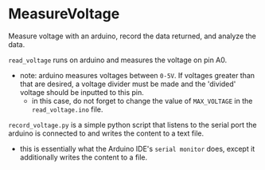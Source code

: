 # MeasureVoltage
Measure voltage with an arduino, record the data returned, and analyze the data.


`read_voltage` runs on arduino and measures the voltage on pin A0.
  - note: arduino measures voltages between `0-5V`. If voltages greater than that are desired, a voltage divider must be made and the 'divided' voltage should be inputted to this pin.
    - in this case, do not forget to change the value of `MAX_VOLTAGE` in the `read_voltage.ino` file.
    
`record_voltage.py` is a simple python script that listens to the serial port the arduino is connected to and writes the content to a text file.
  - this is essentially what the Arduino IDE's `serial monitor` does, except it additionally writes the content to a file.

